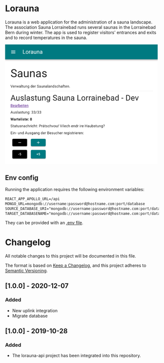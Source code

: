 # Lorauna

Lorauna is a web application for the administration of a sauna landscape. The association Sauna Lorrainebad runs several saunas in the Lorrainebad Bern during winter. The app is used to register visitors' entrances and exits and to record temperatures in the sauna.

<img width="500px" src="./assets/screenshot.png" alt="Screenshot" />

## Env config

Running the application requires the following environment variables:

```
REACT_APP_APOLLO_URL=/api
MONGO_URL=mongodb://username:password@hostname.com:port/database
SOURCE_DATABASE_URI="mongodb://username:password@hostname.com:port/database"
TARGET_DATABASENAME="mongodb://username:password@hostname.com:port/database"
```

They can be provided with an [.env file](https://github.com/motdotla/dotenv).

# Changelog

All notable changes to this project will be documented in this file.

The format is based on [Keep a Changelog](https://keepachangelog.com/en/1.0.0/),
and this project adheres to [Semantic Versioning](https://semver.org/spec/v2.0.0.html).

## [1.0.0] - 2020-12-07

### Added
- New uplink integration
- Migrate database
## [1.0.0] - 2019-10-28
### Added
- The lorauna-api project has been integrated into this repository.